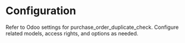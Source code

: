 # Configuration

Refer to Odoo settings for purchase_order_duplicate_check. Configure related models, access rights, and options as needed.

